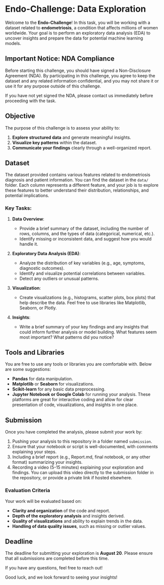 # Endo-Challenge: Data Exploration

Welcome to the **Endo-Challenge**! In this task, you will be working with a dataset related to **endometriosis**, a condition that affects millions of women worldwide. Your goal is to perform an exploratory data analysis (EDA) to uncover insights and prepare the data for potential machine learning models.

## Important Notice: NDA Compliance
Before starting this challenge, you should have signed a Non-Disclosure Agreement (NDA). By participating in this challenge, you agree to keep the dataset and any related information confidential, and you may not share it or use it for any purpose outside of this challenge.

If you have not yet signed the NDA, please contact us immediately before proceeding with the task.

## Objective

The purpose of this challenge is to assess your ability to:
1. **Explore structured data** and generate meaningful insights.
2. **Visualize key patterns** within the dataset.
3. **Communicate your findings** clearly through a well-organized report.

## Dataset

The dataset provided contains various features related to endometriosis diagnosis and patient information. You can find the dataset in the `data/` folder. Each column represents a different feature, and your job is to explore these features to better understand their distribution, relationships, and potential implications.

### Key Tasks:
1. **Data Overview**:
   - Provide a brief summary of the dataset, including the number of rows, columns, and the types of data (categorical, numerical, etc.).
   - Identify missing or inconsistent data, and suggest how you would handle it.

2. **Exploratory Data Analysis (EDA)**:
   - Analyze the distribution of key variables (e.g., age, symptoms, diagnostic outcomes).
   - Identify and visualize potential correlations between variables.
   - Detect any outliers or unusual patterns.
   
3. **Visualization**:
   - Create visualizations (e.g., histograms, scatter plots, box plots) that help describe the data. Feel free to use libraries like Matplotlib, Seaborn, or Plotly.
   
4. **Insights**:
   - Write a brief summary of your key findings and any insights that could inform further analysis or model building. What features seem most important? What patterns did you notice?

## Tools and Libraries

You are free to use any tools or libraries you are comfortable with. Below are some suggestions:
- **Pandas** for data manipulation.
- **Matplotlib** or **Seaborn** for visualizations.
- **Scikit-learn** for any basic data preprocessing.
- **Jupyter Notebook or Google Colab** for running your analysis. These platforms are great for interactive coding and allow for clear presentation of code, visualizations, and insights in one place.

## Submission

Once you have completed the analysis, please submit your work by:
1. Pushing your analysis to this repository in a folder named `submission`.
2. Ensure that your notebook or script is well-documented, with comments explaining your steps.
4. Including a brief report (e.g., Report.md, final notebook, or any other format) summarizing your insights.
5. Recording a video (5-15 minutes) explaining your exploration and findings. You can upload this video directly to the submission folder in the repository, or provide a private link if hosted elsewhere.

### Evaluation Criteria

Your work will be evaluated based on:
- **Clarity and organization** of the code and report.
- **Depth of the exploratory analysis** and insights derived.
- **Quality of visualizations** and ability to explain trends in the data.
- **Handling of data quality issues**, such as missing or outlier values.

## Deadline

The deadline for submitting your exploration is **August 20**. Please ensure that all submissions are completed before this time.

If you have any questions, feel free to reach out!

Good luck, and we look forward to seeing your insights!
